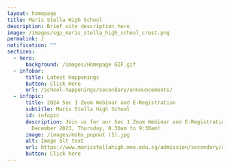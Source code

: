 ```yaml
---
layout: homepage
title: Maris Stella High School
description: Brief site description here
image: /images/sgp_maris_stella_high_school_crest.png
permalink: /
notification: ""
sections:
  - hero:
      background: /images/Homepage GIF.gif
  - infobar:
      title: Latest Happenings
      button: Click Here
      url: /school-happenings/secondary/announcements/
  - infopic:
      title: 2024 Sec 1 Zoom Webinar and E-Registration
      subtitle: Maris Stella High School
      id: infopic
      description: Join us for our Sec 1 Zoom Webinar and E-Registration on 21st
        December 2023, Thursday, 8.30am to 9:30am!
      image: /images/mshs_popout (1).jpg
      alt: Image alt text
      url: https://www.marisstellahigh.moe.edu.sg/admission/secondary/admission/2024-sec-1-zoom-webinar-n-e-registration/
      button: Click here
---
```

